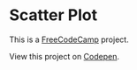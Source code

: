 # Scatter Plot

This is a [FreeCodeCamp](http://www.freecodecamp.org "FreeCodeCamp") project.

View this project on [Codepen](https://codepen.io/Digital_M/full/KKzzYvm "Scatter Plot").
